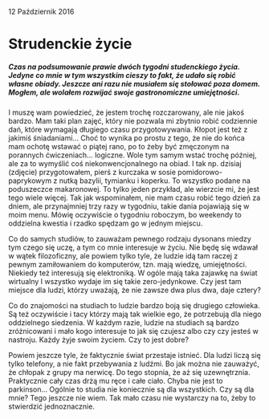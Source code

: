 12 Październik 2016
# Strudenckie życie

##### Czas na podsumowanie prawie dwóch tygodni studenckiego życia. Jedyne co mnie w tym wszystkim cieszy to fakt, że udało się robić własne obiady. Jeszcze ani razu nie musiałem się stołować poza domem. Mogłem, ale wolałem rozwijać swoje gastronomiczne umiejętności.
I muszę wam powiedzieć, że jestem trochę rozczarowany, ale nie jakoś bardzo. Mam taki plan zajęć, który nie pozwala mi zbytnio robić codziennie dań, które wymagają długiego czasu przygotowywania. Kłopot jest też z jakimiś śniadaniami... Choć to wynika po prostu z tego, że nie do końca mam ochotę wstawać o piątej rano, po to żeby być zmęczonym na porannych ćwiczeniach... logiczne. Wole tym samym wstać trochę później, ale za to wymyślić coś niekonwencjonalnego na obiad. I tak np. dzisiaj (zdjęcie) przygotowałem, pierś z kurczaka w sosie pomidorowo-paprykowym z nutką bazylii, tymianku i koperku. To wszystko podane na poduszeczce makaronowej. To tylko jeden przykład, ale wierzcie mi, że jest tego wiele więcej. Tak jak wspominałem, nie mam czasu robić tego dzień za dniem, ale przynajmniej trzy razy w tygodniu, takie dania pojawiają się w moim menu. Mówię oczywiście o tygodniu roboczym, bo weekendy to oddzielna kwestia i rzadko spędzam go w jednym miejscu.

Co do samych studiów, to zauważam pewnego rodzaju dysonans miedzy tym czego się uczę, a tym co mnie interesuje w życiu. Nie będę się wdawał w wątek filozoficzny, ale powiem tylko tyle, że ludzie idą tam raczej z pewnym zamiłowaniem do komputerów, tzn. mają wiedzę, umiejętności. Niekiedy też interesują się elektroniką. W ogóle mają taka zajawkę na świat wirtualny I wszystko wydaje im się takie zero-jedynkowe. Czy jest tam miejsce dla ludzi, którzy uważają, że nie zawsze dwa plus dwa, daje cztery?

Co do znajomości na studiach to ludzie bardzo boją się drugiego człowieka. Są też oczywiście i tacy którzy mają tak wielkie ego, że potrzebują dla niego oddzielnego siedzenia. W każdym razie, ludzie na studiach są bardzo zróżnicowani i mało kogo interesuje to jak się czujesz albo czy czy jesteś w nastroju. Każdy żyje swoim życiem. Czy to jest dobre?

Powiem jeszcze tyle, że faktycznie świat przestaje istnieć. Dla ludzi liczą się tylko telefony, a nie fakt przebywania z ludźmi. Bo jak można nie zauważyć, że chłopak z grupy ma nerwicę. Do tego stopnia, że aż się uzewnętrznia. Praktycznie cały czas drżą mu ręce i całe ciało. Chyba nie jest to parkinson...
Ogólnie to studia nie koniecznie są dla wszystkich. Czy są dla mnie? Tego jeszcze nie wiem. Tak mało czasu nie wystarczy na to, żeby to stwierdzić jednoznacznie.

